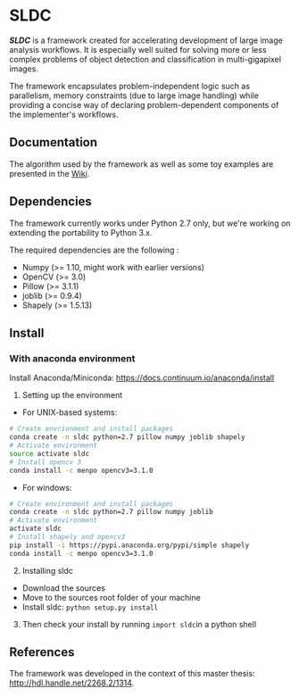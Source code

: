 # SLDC

**_SLDC_** is a framework created for accelerating development of large image analysis workflows. It is especially well 
suited for solving more or less complex problems of object detection and classification in multi-gigapixel images.

The framework encapsulates problem-independent logic such as parallelism, memory constraints (due to large image handling) 
while providing a concise way of declaring problem-dependent components of the implementer's workflows.

## Documentation

The algorithm used by the framework as well as some toy examples are presented in the [Wiki](https://github.com/waliens/sldc/wiki).

## Dependencies

The framework currently works under Python 2.7 only, but we're working on extending the portability to Python 3.x.

The required dependencies are the following :

* Numpy (>= 1.10, might work with earlier versions)
* OpenCV (>= 3.0)
* Pillow (>= 3.1.1)
* joblib (>= 0.9.4)
* Shapely (>= 1.5.13)

## Install

### With anaconda environment

Install Anaconda/Miniconda: https://docs.continuum.io/anaconda/install

1. Setting up the environment

 * For UNIX-based systems:
```bash
# Create envrionment and install packages
conda create -n sldc python=2.7 pillow numpy joblib shapely
# Activate environment
source activate sldc
# Install opencv 3
conda install -c menpo opencv3=3.1.0
```

 * For windows:
```bash
# Create environment and install packages
conda create -n sldc python=2.7 pillow numpy joblib
# Activate environment
activate sldc
# Install shapely and opencv3
pip install -i https://pypi.anaconda.org/pypi/simple shapely
conda install -c menpo opencv3=3.1.0
```

2. Installing sldc

 * Download the sources
 * Move to the sources root folder of your machine
 * Install sldc: `python setup.py install`

3. Then check your install by running ```import sldc```in a python shell



## References

The framework was developed in the context of this master thesis: http://hdl.handle.net/2268.2/1314.